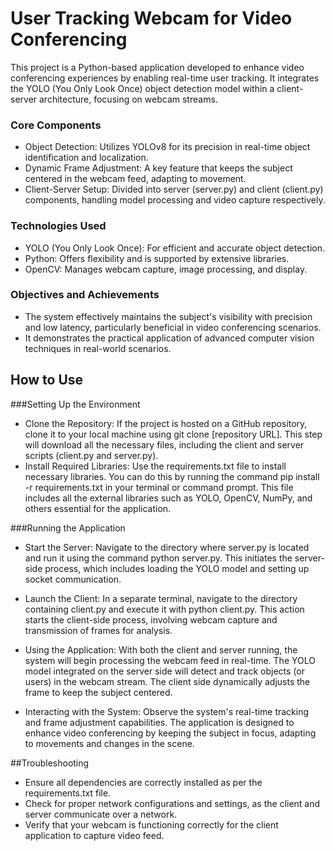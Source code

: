 # User Tracking Webcam for Video Conferencing

This project is a Python-based application developed to enhance video conferencing experiences by enabling real-time user tracking. It integrates the YOLO (You Only Look Once) object detection model within a client-server architecture, focusing on webcam streams.

### Core Components
- Object Detection: Utilizes YOLOv8 for its precision in real-time object identification and localization.
- Dynamic Frame Adjustment: A key feature that keeps the subject centered in the webcam feed, adapting to movement.
- Client-Server Setup: Divided into server (server.py) and client (client.py) components, handling model processing and video capture respectively.

### Technologies Used
- YOLO (You Only Look Once): For efficient and accurate object detection.
- Python: Offers flexibility and is supported by extensive libraries.
- OpenCV: Manages webcam capture, image processing, and display.

### Objectives and Achievements
- The system effectively maintains the subject's visibility with precision and low latency, particularly beneficial in video conferencing scenarios.
- It demonstrates the practical application of advanced computer vision techniques in real-world scenarios.

## How to Use
###Setting Up the Environment
- Clone the Repository: If the project is hosted on a GitHub repository, clone it to your local machine using git clone [repository URL]. This step will download all the necessary files, including the client and server scripts (client.py and server.py).
- Install Required Libraries: Use the requirements.txt file to install necessary libraries. You can do this by running the command pip install -r requirements.txt in your terminal or command prompt. This file includes all the external libraries such as YOLO, OpenCV, NumPy, and others essential for the application​​.

###Running the Application
- Start the Server: Navigate to the directory where server.py is located and run it using the command python server.py. This initiates the server-side process, which includes loading the YOLO model and setting up socket communication.

- Launch the Client: In a separate terminal, navigate to the directory containing client.py and execute it with python client.py. This action starts the client-side process, involving webcam capture and transmission of frames for analysis.

- Using the Application: With both the client and server running, the system will begin processing the webcam feed in real-time. The YOLO model integrated on the server side will detect and track objects (or users) in the webcam stream. The client side dynamically adjusts the frame to keep the subject centered.

- Interacting with the System: Observe the system's real-time tracking and frame adjustment capabilities. The application is designed to enhance video conferencing by keeping the subject in focus, adapting to movements and changes in the scene.

##Troubleshooting
- Ensure all dependencies are correctly installed as per the requirements.txt file.
- Check for proper network configurations and settings, as the client and server communicate over a network.
- Verify that your webcam is functioning correctly for the client application to capture video feed.
